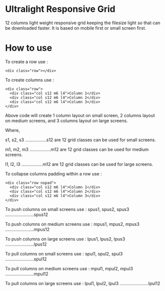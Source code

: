 # Ultralight Responsive Grid
12 columns light weight responsive grid keeping the filesize light so that can be downloaded faster. It is based on mobile first or small screen first.

# How to use

To create a row use :

```
<div class="row"></div>
```

To create columns use :

```
<div class="row">
  <div class="col s12 m6 l4">Column 1</div>
  <div class="col s12 m6 l4">Column 2</div>
  <div class="col s12 m6 l4">Column 3</div>
</div>
```
Above code will create 1 column layout on small screen, 2 columns layout on medium screens, and 3 columns layout on large screens.

Where,

s1, s2, s3 .................s12 are 12 grid classes can be used for small screens.

m1, m2, m3 .................m12 are 12 grid classes can be used for medium screens.

l1, l2, l3 .................m12 are 12 grid classes can be used for large screens.

To collapse columns padding within a row use :

```
<div class="row nopad">
  <div class="col s12 m6 l4">Column 1</div>
  <div class="col s12 m6 l4">Column 2</div>
  <div class="col s12 m6 l4">Column 3</div>
</div>
```

To push columns on small screens use :
spus1, spus2, spus3 .......................spus12

To push columns on medium screens use :
mpus1, mpus2, mpus3 .......................mpus12

To push columns on large screens use :
lpus1, lpus2, lpus3 .......................lpus12


To pull columns on small screens use :
spul1, spul2, spul3 .......................spul12

To pull columns on medium screens use :
mpul1, mpul2, mpul3 .......................mpul12

To pull columns on large screens use :
lpul1, lpul2, lpul3 .......................lpul12
